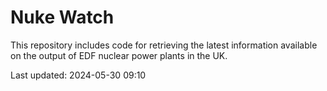 # Nuke Watch

This repository includes code for retrieving the latest information available on the output of EDF nuclear power plants in the UK.

Last updated: 2024-05-30 09:10